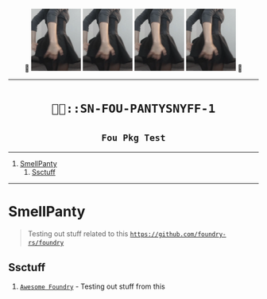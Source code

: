 <p align="center">
👃
<img src="./px/14658245.webp" width="100">
<img src="./px/14658245.webp" width="100">
<img src="./px/14658245.webp" width="100">
<img src="./px/14658245.webp" width="100">
👃
</p>

----

<h1 align="center"><code>💅🏻::SN-FOU-PANTYSNYFF-1</code></h1>
<h2 align="center"><code> Fou Pkg Test </code></h2>

----
1. [SmellPanty](#smellpanty)
   1. [Ssctuff](#ssctuff)

----

# SmellPanty

> Testing out stuff related to this
[`https://github.com/foundry-rs/foundry`](https://github.com/foundry-rs/foundry)

## Ssctuff

1. [`Awesome Foundry`](https://github.com/crisgarner/awesome-foundry) -  Testing out stuff from this 

